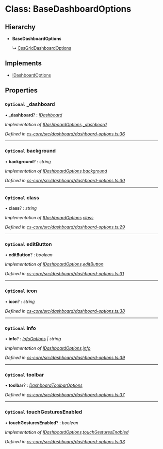 # Class: BaseDashboardOptions

## Hierarchy

* **BaseDashboardOptions**

  ↳ [CssGridDashboardOptions](_cs_core_src_dashboard_css_grid_dashboard_options_.cssgriddashboardoptions.md)

## Implements

* [IDashboardOptions](../interfaces/_cs_core_src_dashboard_dashboard_options_.idashboardoptions.md)

## Properties

### `Optional` _dashboard

• **_dashboard**? : *[IDashboard](../interfaces/_cs_core_src_dashboard_dashboard_.idashboard.md)*

*Implementation of [IDashboardOptions](../interfaces/_cs_core_src_dashboard_dashboard_options_.idashboardoptions.md).[_dashboard](../interfaces/_cs_core_src_dashboard_dashboard_options_.idashboardoptions.md#optional-_dashboard)*

*Defined in [cs-core/src/dashboard/dashboard-options.ts:36](https://github.com/TNOCS/csnext/blob/40018c3a/packages/cs-core/src/dashboard/dashboard-options.ts#L36)*

___

### `Optional` background

• **background**? : *string*

*Implementation of [IDashboardOptions](../interfaces/_cs_core_src_dashboard_dashboard_options_.idashboardoptions.md).[background](../interfaces/_cs_core_src_dashboard_dashboard_options_.idashboardoptions.md#optional-background)*

*Defined in [cs-core/src/dashboard/dashboard-options.ts:30](https://github.com/TNOCS/csnext/blob/40018c3a/packages/cs-core/src/dashboard/dashboard-options.ts#L30)*

___

### `Optional` class

• **class**? : *string*

*Implementation of [IDashboardOptions](../interfaces/_cs_core_src_dashboard_dashboard_options_.idashboardoptions.md).[class](../interfaces/_cs_core_src_dashboard_dashboard_options_.idashboardoptions.md#optional-class)*

*Defined in [cs-core/src/dashboard/dashboard-options.ts:29](https://github.com/TNOCS/csnext/blob/40018c3a/packages/cs-core/src/dashboard/dashboard-options.ts#L29)*

___

### `Optional` editButton

• **editButton**? : *boolean*

*Implementation of [IDashboardOptions](../interfaces/_cs_core_src_dashboard_dashboard_options_.idashboardoptions.md).[editButton](../interfaces/_cs_core_src_dashboard_dashboard_options_.idashboardoptions.md#optional-editbutton)*

*Defined in [cs-core/src/dashboard/dashboard-options.ts:31](https://github.com/TNOCS/csnext/blob/40018c3a/packages/cs-core/src/dashboard/dashboard-options.ts#L31)*

___

### `Optional` icon

• **icon**? : *string*

*Defined in [cs-core/src/dashboard/dashboard-options.ts:38](https://github.com/TNOCS/csnext/blob/40018c3a/packages/cs-core/src/dashboard/dashboard-options.ts#L38)*

___

### `Optional` info

• **info**? : *[InfoOptions](_cs_core_src_dashboard_dashboard_options_.infooptions.md) | string*

*Implementation of [IDashboardOptions](../interfaces/_cs_core_src_dashboard_dashboard_options_.idashboardoptions.md).[info](../interfaces/_cs_core_src_dashboard_dashboard_options_.idashboardoptions.md#optional-info)*

*Defined in [cs-core/src/dashboard/dashboard-options.ts:39](https://github.com/TNOCS/csnext/blob/40018c3a/packages/cs-core/src/dashboard/dashboard-options.ts#L39)*

___

### `Optional` toolbar

• **toolbar**? : *[DashboardToolbarOptions](_cs_core_src_dashboard_dashboard_toolbar_options_.dashboardtoolbaroptions.md)*

*Defined in [cs-core/src/dashboard/dashboard-options.ts:37](https://github.com/TNOCS/csnext/blob/40018c3a/packages/cs-core/src/dashboard/dashboard-options.ts#L37)*

___

### `Optional` touchGesturesEnabled

• **touchGesturesEnabled**? : *boolean*

*Implementation of [IDashboardOptions](../interfaces/_cs_core_src_dashboard_dashboard_options_.idashboardoptions.md).[touchGesturesEnabled](../interfaces/_cs_core_src_dashboard_dashboard_options_.idashboardoptions.md#optional-touchgesturesenabled)*

*Defined in [cs-core/src/dashboard/dashboard-options.ts:33](https://github.com/TNOCS/csnext/blob/40018c3a/packages/cs-core/src/dashboard/dashboard-options.ts#L33)*
